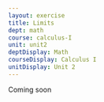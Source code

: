 ```yaml
---
layout: exercise
title: Limits
dept: math
course: calculus-I
unit: unit2
deptDisplay: Math
courseDisplay: Calculus I
unitDisplay: Unit 2
---
```


Coming soon
